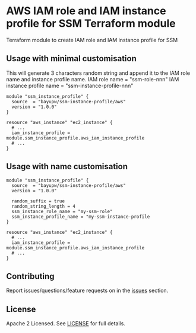 # AWS IAM role and IAM instance profile for SSM Terraform module

Terraform module to create IAM role and IAM instance profile for SSM

## Usage with minimal customisation

This will generate 3 characters random string and append it to the IAM role name and instance profile name.
IAM role name = "ssm-role-nnn"
IAM instance profile name = "ssm-instance-profile-nnn"

```hcl
module "ssm_instance_profile" {
  source  = "bayupw/ssm-instance-profile/aws"
  version = "1.0.0"
}

resource "aws_instance" "ec2_instance" {
  # ...
  iam_instance_profile = module.ssm_instance_profile.aws_iam_instance_profile
  # ...
}

```

## Usage with name customisation

```hcl
module "ssm_instance_profile" {
  source  = "bayupw/ssm-instance-profile/aws"
  version = "1.0.0"

  random_suffix = true
  random_string_length = 4
  ssm_instance_role_name = "my-ssm-role"
  ssm_instance_profile_name = "my-ssm-instance-profile
}

resource "aws_instance" "ec2_instance" {
  # ...
  iam_instance_profile = module.ssm_instance_profile.aws_iam_instance_profile
  # ...
}
```

## Contributing

Report issues/questions/feature requests on in the [issues](https://github.com/bayupw/terraform-aviatrix-psf-gw/issues/new) section.

## License

Apache 2 Licensed. See [LICENSE](https://github.com/bayupw/terraform-aviatrix-psf-gw/tree/master/LICENSE) for full details.
